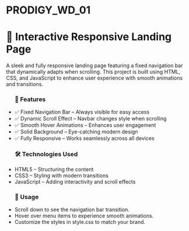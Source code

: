 # PRODIGY_WD_01
<h1>🚀 Interactive Responsive Landing Page</h1>
A sleek and fully responsive landing page featuring a fixed navigation bar that dynamically adapts when scrolling. This project is built using HTML, CSS, and JavaScript to enhance user experience with smooth animations and transitions.

<ul>
<h3>🌟 Features</h3>
<li>✅ Fixed Navigation Bar – Always visible for easy access</li>
<li>✅ Dynamic Scroll Effect – Navbar changes style when scrolling</li>
<li>✅ Smooth Hover Animations – Enhances user engagement</li>
<li>✅ Solid Background – Eye-catching modern design</li>
<li>✅ Fully Responsive – Works seamlessly across all devices</li>
</ul>


<ul>
<h3>🛠️ Technologies Used</h3>
<li>HTML5 – Structuring the content</li>

<li>CSS3 – Styling with modern transitions</li>

<li>JavaScript – Adding interactivity and scroll effects</li>
</ul>



<ul>
<h3>📜 Usage</h3>
<li>Scroll down to see the navigation bar transition.</li>

<li>Hover over menu items to experience smooth animations.</li>

<li>Customize the styles in style.css to match your brand.</li>
</ul>
